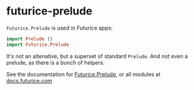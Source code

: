 # futurice-prelude

`Futurice.Prelude` is used in Futurice apps:

```hs
import Prelude ()
import Futurice.Prelude
```

It's not an altenative, but a superset of standard `Prelude`.
And not even a prelude, as there is a bunch of helpers.

See the documentation for
[Futurice.Prelude](http://docs.futurice.com/haskell-mega-repo/futurice-prelude-1/Futurice-Prelude.html),
or all modules at
[docs.futurice.com](http://docs.futurice.com/haskell-mega-repo/futurice-prelude-1/index.html)

